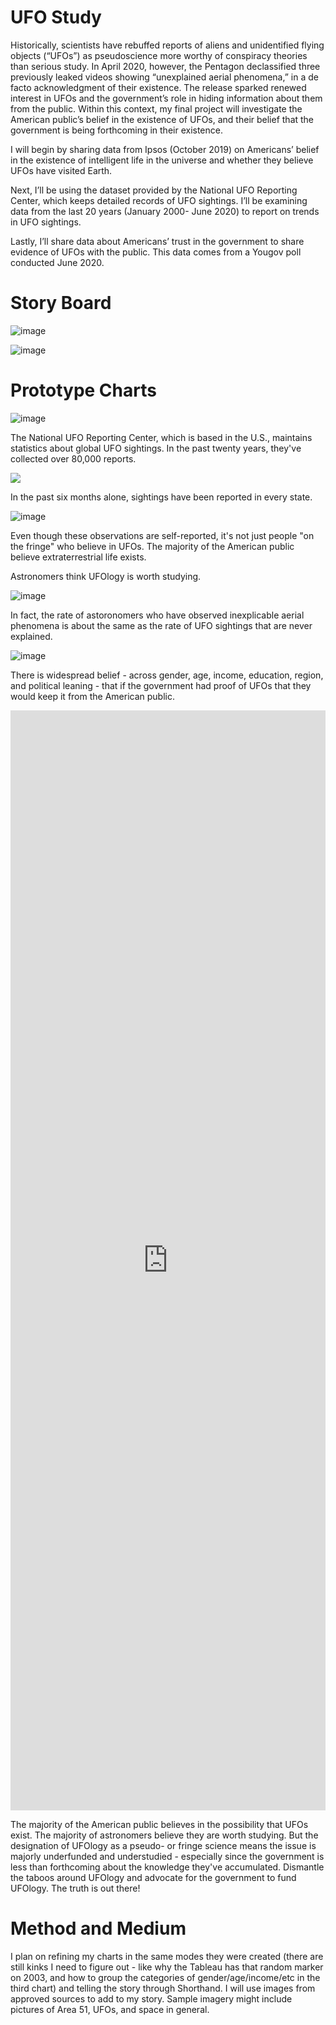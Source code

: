 
# UFO Study

Historically, scientists have rebuffed reports of aliens and unidentified flying objects (“UFOs”) as pseudoscience more worthy of conspiracy theories than serious study. In April 2020, however, the Pentagon declassified three previously leaked videos showing “unexplained aerial phenomena,” in a de facto acknowledgment of their existence. The release sparked renewed interest in UFOs and the government’s role in hiding information about them from the public. 
Within this context, my final project will investigate the American public’s belief in the existence of UFOs, and their belief that the government is being forthcoming in their existence.

I will begin by sharing data from Ipsos (October 2019) on Americans’ belief in the existence of intelligent life in the universe and whether they believe UFOs have visited Earth.

Next, I’ll be using the dataset provided by the National UFO Reporting Center, which keeps detailed records of UFO sightings. I’ll be examining data from the last 20 years (January 2000- June 2020) to report on trends in UFO sightings.

Lastly, I’ll share data about Americans’ trust in the government to share evidence of UFOs with the public. This data comes from a Yougov poll conducted June 2020.

# Story Board

![image](https://user-images.githubusercontent.com/67839182/89114596-421cad00-d44c-11ea-8d92-b8300d6c59bc.png)

![image](https://user-images.githubusercontent.com/67839182/89114619-8019d100-d44c-11ea-92d4-36d11360c066.png)

# Prototype Charts

![image](https://user-images.githubusercontent.com/67839182/89134922-199dbd00-d4f7-11ea-89f6-33e9de2f06da.png)

The National UFO Reporting Center, which is based in the U.S., maintains statistics about global UFO sightings. In the past twenty years, they've collected over 80,000 reports.

<div class='tableauPlaceholder' id='viz1596083144525' style='position: relative'><noscript><a href='#'><img alt=' ' src='https:&#47;&#47;public.tableau.com&#47;static&#47;images&#47;UF&#47;UFOSightings_15960827386210&#47;Sheet1&#47;1_rss.png' style='border: none' /></a></noscript><object class='tableauViz'  style='display:none;'><param name='host_url' value='https%3A%2F%2Fpublic.tableau.com%2F' /> <param name='embed_code_version' value='3' /> <param name='path' value='views&#47;UFOSightings_15960827386210&#47;Sheet1?:language=en&amp;:embed=y&amp;:display_count=y&amp;publish=yes' /> <param name='toolbar' value='yes' /><param name='static_image' value='https:&#47;&#47;public.tableau.com&#47;static&#47;images&#47;UF&#47;UFOSightings_15960827386210&#47;Sheet1&#47;1.png' /> <param name='animate_transition' value='yes' /><param name='display_static_image' value='yes' /><param name='display_spinner' value='yes' /><param name='display_overlay' value='yes' /><param name='display_count' value='yes' /><param name='language' value='en' /></object></div> <script type='text/javascript'>                    
  var divElement = document.getElementById('viz1596083144525');                    
  var vizElement = divElement.getElementsByTagName('object')[0];                    
  vizElement.style.width='100%';vizElement.style.height=(divElement.offsetWidth*0.75)+'px';                    
  var scriptElement = document.createElement('script');                    
  scriptElement.src = 'https://public.tableau.com/javascripts/api/viz_v1.js';                    
  vizElement.parentNode.insertBefore(scriptElement, vizElement);                </script>
  
  
  In the past six months alone, sightings have been reported in every state.
  
  ![image](https://user-images.githubusercontent.com/67839182/89135068-91b8b280-d4f8-11ea-9ab3-717158bbb5d9.png)
  
  Even though these observations are self-reported, it's not just people "on the fringe" who believe in UFOs. The majority of the American public believe extraterrestrial life exists.

<div class="flourish-embed flourish-chart" data-src="visualisation/3332816" data-url="https://flo.uri.sh/visualisation/3332816/embed"><script src="https://public.flourish.studio/resources/embed.js"></script></div>

Astronomers think UFOlogy is worth studying.

![image](https://user-images.githubusercontent.com/67839182/89135125-34713100-d4f9-11ea-912b-ba40f7aa438b.png)

In fact, the rate of astoronomers who have observed inexplicable aerial phenomena is about the same as the rate of UFO sightings that are never explained.

![image](https://user-images.githubusercontent.com/67839182/89135169-844ff800-d4f9-11ea-95f1-2626b54af1c7.png)

There is widespread belief - across gender, age, income, education, region, and political leaning - that if the government had proof of UFOs that they would keep it from the American public.
  
  <iframe title="If the US government had evidence of UFOs, do you think it would...?" aria-label="Grouped Bars" id="datawrapper-chart-5UZJH" src="https://datawrapper.dwcdn.net/5UZJH/1/" scrolling="no" frameborder="0" style="width: 0; min-width: 100% !important; border: none;" height="1760"></iframe><script type="text/javascript">!function(){"use strict";window.addEventListener("message",(function(a){if(void 0!==a.data["datawrapper-height"])for(var e in a.data["datawrapper-height"]){var t=document.getElementById("datawrapper-chart-"+e)||document.querySelector("iframe[src*='"+e+"']");t&&(t.style.height=a.data["datawrapper-height"][e]+"px")}}))}();
</script>

  
  The majority of the American public believes in the possibility that UFOs exist. The majority of astronomers believe they are worth studying. But the designation of UFOlogy as a pseudo- or fringe science means the issue is majorly underfunded and understudied - especially since the government is less than forthcoming about the knowledge they've accumulated. Dismantle the taboos around UFOlogy and advocate for the government to fund UFOlogy. The truth is out there!
  
# Method and Medium
  
I plan on refining my charts in the same modes they were created (there are still kinks I need to figure out - like why the Tableau has that random marker on 2003, and how to group the categories of gender/age/income/etc in the third chart) and telling the story through Shorthand. I will use images from approved sources to add to my story. Sample imagery might include pictures of Area 51, UFOs, and space in general.
